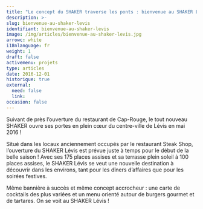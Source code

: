 ```yaml
---
title: "Le concept du SHAKER traverse les ponts : bienvenue au SHAKER Lévis !"
description: >-
slug: bienvenue-au-shaker-levis
identifiant: bienvenue-au-shaker-levis 
image: /img/articles/bienvenue-au-shaker-levis.jpg
arrowc: white
i18nlanguage: fr
weight: 1
draft: false
activemenu: projets
type: articles
date: 2016-12-01
historique: true
external:
  need: false
  link:
occasion: false
---
```

Suivant de près l’ouverture du restaurant de Cap-Rouge, le tout nouveau SHAKER ouvre ses portes en plein cœur du centre-ville de Lévis en mai 2016 !

Situé dans les locaux anciennement occupés par le restaurant Steak Shop, l’ouverture du SHAKER Lévis est prévue juste à temps pour le début de la belle saison ! 
Avec ses 175 places assises et sa terrasse plein soleil à 100 places assises, le SHAKER Lévis se veut une nouvelle destination à découvrir dans les environs, tant pour les dîners d’affaires que pour les soirées festives.

Même bannière à succès et même concept accrocheur : une carte de cocktails des plus variées et un menu orienté autour de burgers gourmet et de tartares.
On se voit au SHAKER Lévis !

